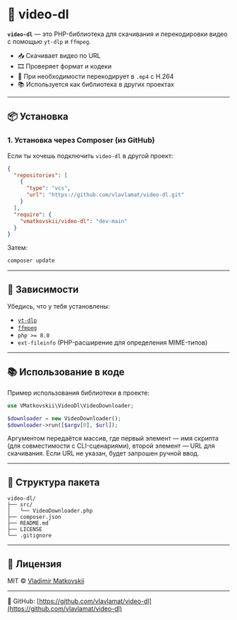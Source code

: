 # 🎥 video-dl

**`video-dl`** — это PHP-библиотека для скачивания и перекодировки видео с помощью `yt-dlp` и `ffmpeg`.

* 📥 Скачивает видео по URL
* 🎞️ Проверяет формат и кодеки
* 🔁 При необходимости перекодирует в `.mp4` с H.264
* 📚 Используется как библиотека в других проектах

---

## 📦 Установка

### 1. Установка через Composer (из GitHub)

Если ты хочешь подключить `video-dl` в другой проект:

```json
{
  "repositories": [
    {
      "type": "vcs",
      "url": "https://github.com/vlavlamat/video-dl.git"
    }
  ],
  "require": {
    "vmatkovskii/video-dl": "dev-main"
  }
}
```

Затем:

```bash
composer update
```

---

## 🔧 Зависимости

Убедись, что у тебя установлены:

* [`yt-dlp`](https://github.com/yt-dlp/yt-dlp)
* [`ffmpeg`](https://ffmpeg.org/)
* `php >= 8.0`
* `ext-fileinfo` (PHP-расширение для определения MIME-типов)

---

## 📚 Использование в коде

Пример использования библиотеки в проекте:

```php
use VMatkovskii\VideoDl\VideoDownloader;

$downloader = new VideoDownloader();
$downloader->run([$argv[0], $url]);
```

Аргументом передаётся массив, где первый элемент — имя скрипта (для совместимости с CLI-сценариями), второй элемент — URL для скачивания. Если URL не указан, будет запрошен ручной ввод.

---

## 📁 Структура пакета

```
video-dl/
├── src/
│   └── VideoDownloader.php
├── composer.json
├── README.md
├── LICENSE
└── .gitignore
```

---

## 📄 Лицензия

MIT © [Vladimir Matkovskii](mailto:vlavlamat@icloud.com)

---

🔗 GitHub: [https://github.com/vlavlamat/video-dl](https://github.com/vlavlamat/video-dl)
